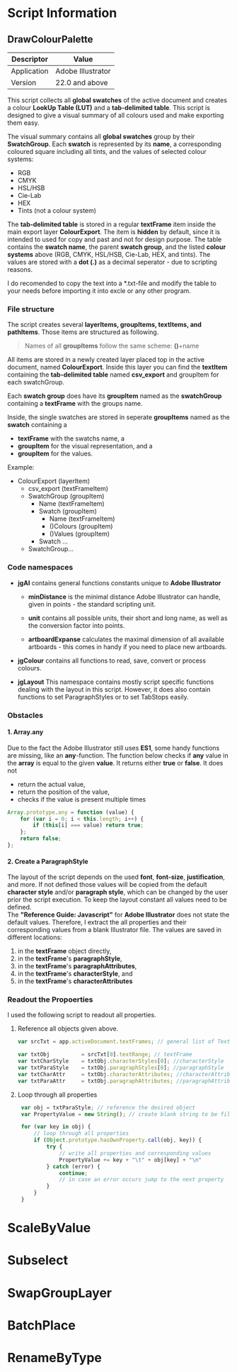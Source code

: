 # Script Information

## DrawColourPalette

Descriptor | Value
------------ | -------------
Application | Adobe Illustrator
Version | 22.0 and above

This script collects all **global swatches** of the active document and creates a colour **LookUp Table (LUT)** and a **tab-delimited table**. This script is designed to give a visual summary of all colours used and make exporting them easy.

The visual summary contains all **global swatches** group by their **SwatchGroup**. Each **swatch** is represented by its **name**, a corresponding coloured square including all tints, and the values of selected colour systems:

* RGB
* CMYK
* HSL/HSB
* Cie-Lab
* HEX
* Tints (not a colour system)

The **tab-delimited table** is stored in a regular **textFrame** item inside the main export layer **ColourExport**. The item is **hidden** by default, since it is intended to used for copy and past and not for design purpose. The table contains the **swatch name**, the parent **swatch group**, and the listed **colour systems** above (RGB, CMYK, HSL/HSB, Cie-Lab, HEX, and tints). The values are stored with a **dot (.)** as a decimal seperator - due to scripting reasons.

I do recomended to copy the text into a *.txt-file and modify the table to your needs before importing it into excle or any other program.

### File structure
The script creates several **layerItems, groupItems, textItems, and pathItems**. Those items are structured as following.

> Names of all **groupItems** follow the same scheme: **()**+name

All items are stored in a newly created layer placed top in the active document, named **ColourExport**. Inside this layer you can find the **textItem** containing the **tab-delimited table** named **csv_export** and groupItem for each swatchGroup.

Each **swatch group** does have its **groupItem** named as the **swatchGroup** containing a **textFrame** with the groups name.

Inside, the single swatches are stored in seperate **groupItems** named as the **swatch** containing a 

* **textFrame** with the swatchs name, a 
* **groupItem** for the visual representation, and a
* **groupItem** for the values.

Example:

* ColourExport (layerItem)
  * csv_export (textFrameItem)
  * SwatchGroup (groupItem)
    * Name (textFrameItem)
    * Swatch (groupItem)
      * Name (textFrameItem)
      * ()Colours (groupItem)
      * ()Values (groupItem)
    * Swatch ...
  * SwatchGroup...


### Code namespaces
- **jgAI** contains general functions constants unique to **Adobe Illustrator** 

  - **minDistance** is the minimal distance Adobe Illustrator can handle, given in points - the standard scripting unit.

  - **unit** contains all possible units, their short and long name, as well as the conversion factor into points.

  - **artboardExpanse** calculates the maximal dimension of all available artboards - this comes in handy if you need to place new artboards.

- **jgColour** contains all functions to read, save, convert or process colours.

- **jgLayout**
This namespace contains mostly script specific functions dealing with the layout in this script. However, it does also contain functions to set ParagraphStyles or to set TabStops easily.

### Obstacles
#### 1. Array.any
Due to the fact the Adobe Illustrator still uses **ES1**, some handy functions are missing, like an **any**-function. The function below checks if **any** value in the **array** is equal to the given **value**. It returns either **true** or **false**.
It does not 

* return the actual value,
* return the position of the value,
* checks if the value is present multiple times

```javascript
Array.prototype.any = function (value) {
    for (var i = 0; i < this.length; i++) {
        if (this[i] === value) return true;
    };
    return false;
};
```

#### 2. Create a ParagraphStyle

The layout of the script depends on the used **font**, **font-size**, **justification**, and more. If not defined those values will be copied from the default **character style** and/or **paragraph style**, which can be changed by the user prior the script execution. To keep the layout constant all values need to be defined.<br>
The **"Reference Guide: Javascript"** for **Adobe Illustrator** does not state the default values. Therefore, I extract the all properties and their corresponding values from a blank Illustrator file. The values are saved in different locations:

1. in the **textFrame** object directly,
2. in the **textFrame**'s **paragraphStyle**,
3. in the **textFrame**'s **paragraphAttributes**,
4. in the **textFrame**'s **characterStyle**, and 
5. in the **textFrame**'s **characterAttributes** 

### Readout the Propoerties
I used the following script to readout all properties.<br>
1. Reference all objects given above.
    ```javascript
    var srcTxt = app.activeDocument.textFrames; // general list of Text objects

    var txtObj          = srcTxt[0].textRange; // textFrame
    var txtCharStyle    = txtObj.characterStyles[0]; //characterStyle
    var txtParaStyle    = txtObj.paragraphStyles[0]; //paragraphStyle
    var txtCharAttr     = txtObj.characterAttributes; //characterAttributes
    var txtParaAttr     = txtObj.paragraphAttributes; //paragraphAttributes
    ```
2. Loop through all properties
   ```javascript
    var obj = txtParaStyle; // reference the desired object
    var PropertyValue = new String(); // create blank string to be filled

    for (var key in obj) {
        // loop through all properties
        if (Object.prototype.hasOwnProperty.call(obj, key)) {
            try {
                // write all properties and corresponding values
                PropertyValue += key + "\t" + obj[key] + "\n" 
            } catch (error) {
                continue;
                // in case an error occurs jump to the next property
            }      
        }
    }
   ```

# ScaleByValue
# Subselect
# SwapGroupLayer
# BatchPlace
# RenameByType
   